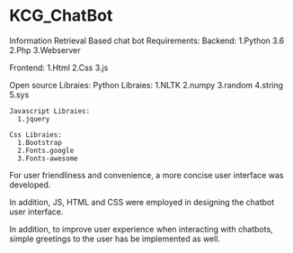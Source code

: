 # KCG_ChatBot

Information Retrieval Based chat bot
Requirements:
   Backend:
     1.Python 3.6
     2.Php
     3.Webserver 
    
   Frontend:
     1.Html
     2.Css
     3.js
    
  Open source Libraies:
    Python Libraies:
      1.NLTK
      2.numpy
      3.random
      4.string
      5.sys
      
    Javascript Libraies:
      1.jquery
      
    Css Libraies:
      1.Bootstrap
      2.Fonts.google
      3.Fonts-awesome    
   

For user friendliness and convenience, a more concise user interface was developed. 

In addition, JS, HTML and CSS were employed in designing the chatbot user interface.

In addition, to improve user experience when interacting with chatbots, simple greetings to the user has be implemented as well.
